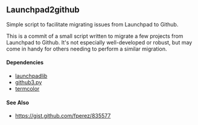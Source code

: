## Launchpad2github
Simple script to facilitate migrating issues from Launchpad to Github.

This is a commit of a small script written to migrate a few projects from Launchpad
to Github. It's not especially well-developed or robust, but may come in handy for
others needing to perform a similar migration.

#### Dependencies
 - [launchpadlib](https://launchpad.net/launchpadlib)
 - [github3.py](https://github.com/sigmavirus24/github3.py)
 - [termcolor](https://pypi.python.org/pypi/termcolor)

#### See Also
 - https://gist.github.com/fperez/835577
